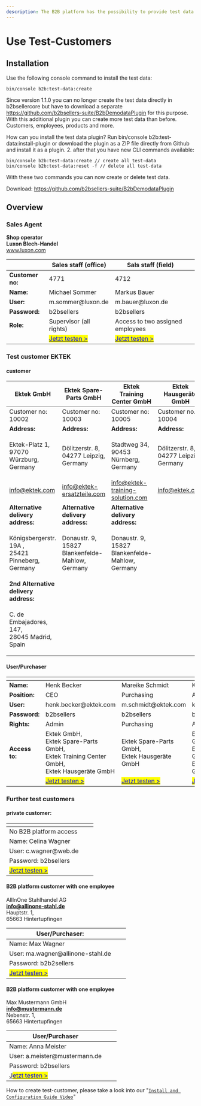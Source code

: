 ```yaml
---
description: The B2B platform has the possibility to provide test data.
---
```


# Use Test-Customers

## Installation

Use the following console command to install the test data:

```
bin/console b2b:test-data:create
```

Since version 1.1.0 you can no longer create the test data directly in b2bsellercore but have to download a separate https://github.com/b2bsellers-suite/B2bDemodataPlugin for this purpose. With this additional plugin you can create more test data than before. Customers, employees, products and more.

How can you install the test data plugin? Run bin/console b2b:test-data:install-plugin or download the plugin as a ZIP file directly from Github and install it as a plugin. 2. after that you have new CLI commands available:

```
bin/console b2b:test-data:create // create all test-data
bin/console b2b:test-data:reset -f // delete all test-data
```

With these two commands you can now create or delete test data.

Download: [https://github.com/b2bsellers-suite/B2bDemodataPlugin ](https://github.com/b2bsellers-suite/B2bDemodataPlugin)

## Overview

### Sales Agent



**Shop operator**\
**Luxon Blech-Handel**\
www.luxon.com

<table><thead><tr><th></th><th>Sales staff (office)</th><th>Sals staff (field)</th><th data-hidden></th></tr></thead><tbody><tr><td><strong>Customer no:</strong> </td><td>4771</td><td>4712</td><td></td></tr><tr><td><strong>Name:</strong></td><td>Michael Sommer</td><td>Markus Bauer</td><td></td></tr><tr><td><strong>User:</strong></td><td>m.sommer@luxon.de</td><td>m.bauer@luxon.de</td><td></td></tr><tr><td><strong>Password:</strong></td><td>b2bsellers</td><td>b2bsellers</td><td></td></tr><tr><td><strong>Role:</strong></td><td>Supervisor (all rights)</td><td>Access to two assigned employees</td><td></td></tr><tr><td></td><td><a href="https://luxon.demo.b2b-sellers.com/login/email/m.sommer@luxon.de/hash/vertriebsmitarbeiter"><mark style="color:blue;">Jetzt testen ></mark></a></td><td><a href="https://luxon.demo.b2b-sellers.com/login/email/m.bauer@luxon.de/hash/vertriebsmitarbeiter"><mark style="color:blue;">Jetzt testen ></mark></a></td><td></td></tr></tbody></table>

### Test customer EKTEK

#### customer

| Ektek GmbH                                                   | Ektek Spare-Parts GmbH                                       | Ektek Training Center GmbH                                   | Ektek Hausgeräte GmbH                               |
| ------------------------------------------------------------ | ------------------------------------------------------------ | ------------------------------------------------------------ | --------------------------------------------------- |
| Customer no: 10002                                           | Customer no: 10003                                           | Customer no: 10005                                           | Customer no. 10004                                  |
| **Address:**                                                 | **Address:**                                                 | **Address:**                                                 | **Address:**                                        |
| <p>Ektek-Platz 1,<br>97070 Würzburg,<br>Germany</p>          | <p>Dölitzerstr. 8,<br>04277 Leipzig,<br>Germany</p>          | <p>Stadtweg 34,<br>90453 Nürnberg,<br>Germany</p>            | <p>Dölitzerstr. 8,<br>04277 Leipzig,<br>Germany</p> |
| info@ektek.com                                               | info@ektek-ersatzteile.com                                   | info@ektek-training-solution.com                             | info@ektek.com                                      |
| **Alternative delivery address:**                            | **Alternative delivery address:**                            | **Alternative delivery address:**                            |                                                     |
| <p>Königsbergerstr. 19A ,<br>25421 Pinneberg,<br>Germany</p> | <p>Donaustr. 9,<br>15827 Blankenfelde-Mahlow,<br>Germany</p> | <p>Donaustr. 9,<br>15827 Blankenfelde-Mahlow,<br>Germany</p> |                                                     |
| **2nd Alternative delivery address:**                        |                                                              |                                                              |                                                     |
| <p>C. de Embajadores, 147,<br>28045 Madrid,<br>Spain</p>     |                                                              |                                                              |                                                     |

#### User/Purchaser

<table data-header-hidden><thead><tr><th></th><th></th><th></th><th></th><th></th><th data-hidden></th></tr></thead><tbody><tr><td><strong>Name:</strong></td><td>Henk Becker</td><td>Mareike Schmidt</td><td>Klaus Herpich</td><td>Martin Müller</td><td></td></tr><tr><td><strong>Position:</strong></td><td>CEO</td><td>Purchasing</td><td>Accounting</td><td>Installer</td><td></td></tr><tr><td><strong>User:</strong></td><td>henk.becker@ektek.com</td><td>m.schmidt@ektek.com</td><td>k.herpich@ektek.com</td><td>m.mueller@ektek.com</td><td></td></tr><tr><td><strong>Password:</strong></td><td>b2bsellers</td><td>b2bsellers</td><td>b2b2sellers</td><td>b2bsellers</td><td></td></tr><tr><td><strong>Rights:</strong></td><td>Admin</td><td>Purchasing</td><td>Accounting</td><td>Installer</td><td></td></tr><tr><td><strong>Access to:</strong></td><td>Ektek GmbH, <br>Ektek Spare-Parts GmbH, <br>Ektek Training Center GmbH, <br>Ektek Hausgeräte GmbH</td><td>Ektek Spare-Parts GmbH, <br>Ektek Hausgeräte GmbH</td><td>Ektek Spare-Parts GmbH, <br>Ektek Training Center GmbH, <br>Ektek Hausgeräte GmbH</td><td>Ektek Spare-Parts GmbH, </td><td></td></tr><tr><td></td><td><a href="https://luxon.demo.b2b-sellers.com/login/email/henk.becker@ektek.com/hash/mitarbeiter"><mark style="color:blue;">Jetzt testen ></mark></a></td><td><a href="https://luxon.demo.b2b-sellers.com/login/email/m.schmidt@ektek.com/hash/mitarbeiter"><mark style="color:blue;">Jetzt testen ></mark></a></td><td><a href="https://luxon.demo.b2b-sellers.com/login/email/k.herpich@ektek.com/hash/mitarbeiter"><mark style="color:blue;">Jetzt testen ></mark></a></td><td><a href="https://luxon.demo.b2b-sellers.com/login/email/m.mueller@ektek.com/hash/mitarbeiter">Jetzt testen ></a></td><td></td></tr></tbody></table>

### Further test customers

#### private customer:

<table data-header-hidden><thead><tr><th></th><th data-hidden></th><th data-hidden></th></tr></thead><tbody><tr><td>No B2B platform access</td><td></td><td></td></tr><tr><td>Name: Celina Wagner</td><td></td><td></td></tr><tr><td>User: c.wagner@web.de</td><td></td><td></td></tr><tr><td>Password: b2bsellers</td><td></td><td></td></tr><tr><td><a href="https://luxon.demo.b2b-sellers.com/account/login"><mark style="color:blue;">Jetzt testen ></mark></a></td><td></td><td></td></tr></tbody></table>

#### B2B platform customer with one employee

AllInOne Stahlhandel AG\
**info@allinone-stahl.de**\
Hauptstr. 1,\
65663 Hintertupfingen

<table><thead><tr><th>User/Purchaser:</th><th data-hidden></th><th data-hidden></th></tr></thead><tbody><tr><td>Name: Max Wagner</td><td></td><td></td></tr><tr><td>User: ma.wagner@allinone-stahl.de</td><td></td><td></td></tr><tr><td>Password: b2b2sellers</td><td></td><td></td></tr><tr><td><a href="https://luxon.demo.b2b-sellers.com/account/login"><mark style="color:blue;">Jetzt testen ></mark></a></td><td></td><td></td></tr></tbody></table>

#### B2B platform customer with one employee

Max Mustermann GmbH\
**info@mustermann.de**\
Nebenstr. 1,\
65663 Hintertupfingen

<table><thead><tr><th>User/Purchaser</th><th data-hidden></th><th data-hidden></th></tr></thead><tbody><tr><td>Name: Anna Meister</td><td></td><td></td></tr><tr><td>User: a.meister@mustermann.de</td><td></td><td></td></tr><tr><td>Password: b2bsellers</td><td></td><td></td></tr><tr><td><a href="https://luxon.demo.b2b-sellers.com/account/login">J<mark style="color:blue;">etzt testen ></mark></a></td><td></td><td></td></tr></tbody></table>

How to create test-customer, please take a look into our "[`Install and Configuration Guide Video`](https://www.youtube.com/watch?v=R\_d9gIZ0\_q4)"

